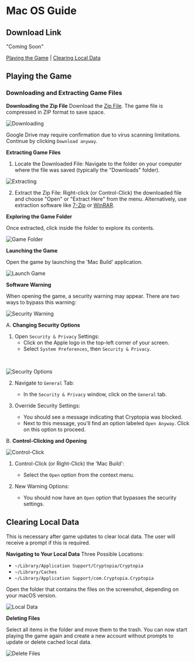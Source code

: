 # Mac OS Guide

## Download Link
"Coming Soon"

[Playing the Game](#playing-the-game) | [Clearing Local Data](#clearing-local-data)

## Playing the Game

### Downloading and Extracting Game Files

**Downloading the Zip File**
Download the [Zip File](https://drive.google.com/file/d/1PA8K6f-gDuaFd6Kt8ujiCsjxlKPoSEUs/view?usp=sharing). The game file is compressed in ZIP format to save space.

![Downloading](https://i.ibb.co/pdRpDZj/1-drive-link.png)

Google Drive may require confirmation due to virus scanning limitations. Continue by clicking `Download anyway`.

**Extracting Game Files**

1. Locate the Downloaded File: Navigate to the folder on your computer where the file was saved (typically the "Downloads" folder).

![Extracting](https://i.ibb.co/84sKcDH/2-unzip-1.png)

2. Extract the Zip File: Right-click (or Control-Click) the downloaded file and choose "Open" or "Extract Here" from the menu. Alternatively, use extraction software like [7-Zip] or [WinRAR].

**Exploring the Game Folder**

Once extracted, click inside the folder to explore its contents.

![Game Folder](https://i.ibb.co/9hHmncv/5-unzipped.png)

**Launching the Game**

Open the game by launching the 'Mac Build' application.

![Launch Game](https://i.ibb.co/FVYkCD0/6-folder.png)


**Software Warning**

When opening the game, a security warning may appear. There are two ways to bypass this warning:

![Security Warning](https://i.ibb.co/2Wn5PWp/7-warning.png)


A. **Changing Security Options**

1. Open `Security & Privacy` Settings:
   - Click on the Apple logo in the top-left corner of your screen.
   - Select `System Preferences`, then `Security & Privacy`.
 </br>
 
![Security Options](https://i.ibb.co/vHvf2mJ/9-Navigating-to-Preference.png)
   
2. Navigate to `General` Tab:
   - In the `Security & Privacy` window, click on the `General` tab.

3. Override Security Settings:
   - You should see a message indicating that Cryptopia was blocked.
   - Next to this message, you'll find an option labeled `Open Anyway`. Click on this option to proceed.

B. **Control-Clicking and Opening**

![Control-Click](https://i.ibb.co/th0qvdS/9-Opening-Right-Click.png)

1. Control-Click (or Right-Click) the 'Mac Build':
   - Select the `Open` option from the context menu.
   
2. New Warning Options:
   - You should now have an `Open` option that bypasses the security settings.

## Clearing Local Data

This is necessary after game updates to clear local data. The user will receive a prompt if this is required.

**Navigating to Your Local Data**
Three Possible Locations:
- `~/Library/Application Support/Cryptopia/Cryptopia`
- `~/Library/Caches`
- `~/Library/Application Support/com.Cryptopia.Cryptopia`

Open the folder that contains the files on the screenshot, depending on your macOS version.

![Local Data](https://i.ibb.co/HX1TWTd/11-Folder.png)

**Deleting Files**

Select all items in the folder and move them to the trash. You can now start playing the game again and create a new account without prompts to update or delete cached local data.

![Delete Files](https://i.ibb.co/jMJ2BLG/12-Move-To-Trash.png)


[7-Zip]: https://www.7-zip.org/
[WinRAR]: https://www.win-rar.com/

